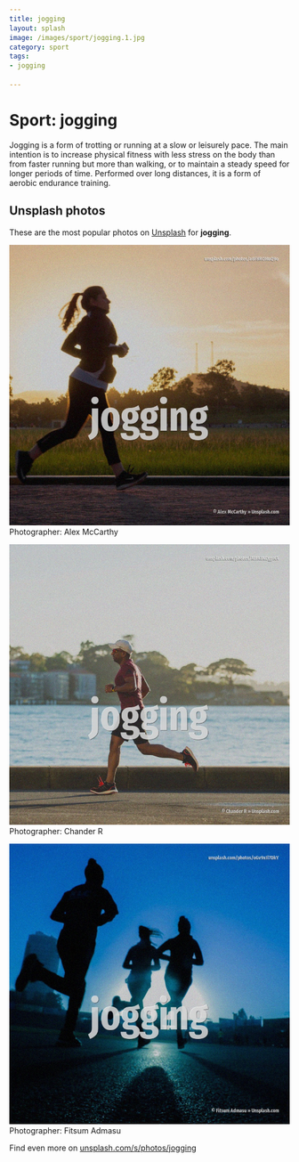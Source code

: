 ```yaml
---
title: jogging
layout: splash
image: /images/sport/jogging.1.jpg
category: sport
tags:
- jogging

---
```

# Sport: jogging

Jogging is a form of trotting or running at a slow or leisurely pace. The main intention is to increase physical fitness with less stress on the body than from faster  running but more than walking, or to maintain a steady speed for longer periods of time. Performed over long distances, it is a form of aerobic endurance training.   

 
## Unsplash photos
These are the most popular photos on [Unsplash](https://unsplash.com) for **jogging**.
 
![jogging](/images/sport/jogging.1.jpg)
Photographer:  Alex McCarthy
 
![jogging](/images/sport/jogging.2.jpg)
Photographer:  Chander R
 
![jogging](/images/sport/jogging.3.jpg)
Photographer:  Fitsum Admasu
 
Find even more on [unsplash.com/s/photos/jogging](https://unsplash.com/s/photos/jogging)
 
